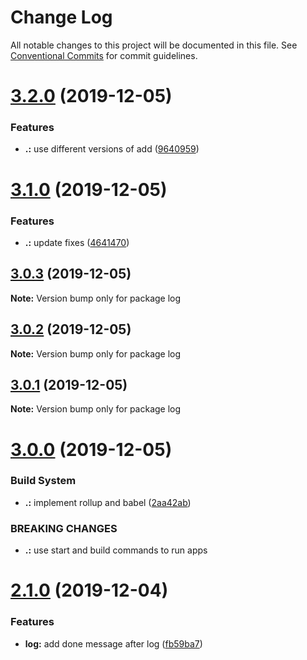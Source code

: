 # Change Log

All notable changes to this project will be documented in this file.
See [Conventional Commits](https://conventionalcommits.org) for commit guidelines.

# [3.2.0](https://github.com/KevinMind/lerna-monorepo-starter/compare/log@3.1.0...log@3.2.0) (2019-12-05)


### Features

* **.:** use different versions of add ([9640959](https://github.com/KevinMind/lerna-monorepo-starter/commit/9640959544eeddd20274ec9ddf7417ec2ea090eb))





# [3.1.0](https://github.com/KevinMind/lerna-monorepo-starter/compare/log@3.0.3...log@3.1.0) (2019-12-05)


### Features

* **.:** update fixes ([4641470](https://github.com/KevinMind/lerna-monorepo-starter/commit/4641470938bde427e3521ec7ac09ea6e3682ac1f))





## [3.0.3](https://github.com/KevinMind/lerna-monorepo-starter/compare/log@3.0.2...log@3.0.3) (2019-12-05)

**Note:** Version bump only for package log





## [3.0.2](https://github.com/KevinMind/lerna-monorepo-starter/compare/log@3.0.1...log@3.0.2) (2019-12-05)

**Note:** Version bump only for package log





## [3.0.1](https://github.com/KevinMind/lerna-monorepo-starter/compare/log@3.0.0...log@3.0.1) (2019-12-05)

**Note:** Version bump only for package log





# [3.0.0](https://github.com/KevinMind/lerna-monorepo-starter/compare/log@2.1.0...log@3.0.0) (2019-12-05)


### Build System

* **.:** implement rollup and babel ([2aa42ab](https://github.com/KevinMind/lerna-monorepo-starter/commit/2aa42ab527e8e85dd7225c4239e6ceaf37a0be21))


### BREAKING CHANGES

* **.:** use start and build commands to run apps





# [2.1.0](https://github.com/KevinMind/lerna-monorepo-starter/compare/log@2.0.0...log@2.1.0) (2019-12-04)


### Features

* **log:** add done message after log ([fb59ba7](https://github.com/KevinMind/lerna-monorepo-starter/commit/fb59ba7bef23551faeac648c242240337ca493e3))
